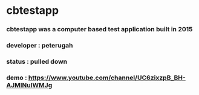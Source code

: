 # cbtestapp
### cbtestapp was a computer based test application built in 2015
### developer : peterugah
### status : pulled down
### demo : https://www.youtube.com/channel/UC6zixzpB_BH-AJMINuIWMJg
